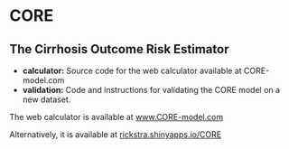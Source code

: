 # CORE 
## The Cirrhosis Outcome Risk Estimator

- **calculator:** Source code for the web calculator available at CORE-model.com
- **validation:** Code and instructions for validating the CORE model on a new dataset.

The web calculator is available at www.CORE-model.com

Alternatively, it is available at [rickstra.shinyapps.io/CORE][shinyapps_link]

[shinyapps_link]: https://rickstra.shinyapps.io/CORE
